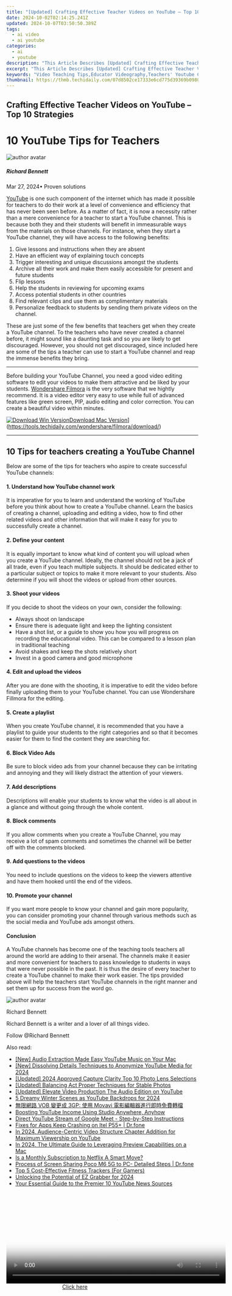```yaml
---
title: "[Updated] Crafting Effective Teacher Videos on YouTube – Top 10 Strategies"
date: 2024-10-02T02:14:25.241Z
updated: 2024-10-07T03:50:50.389Z
tags:
  - ai video
  - ai youtube
categories:
  - ai
  - youtube
description: "This Article Describes [Updated] Crafting Effective Teacher Videos on YouTube – Top 10 Strategies"
excerpt: "This Article Describes [Updated] Crafting Effective Teacher Videos on YouTube – Top 10 Strategies"
keywords: "Video Teaching Tips,Educator Videography,Teachers' Youtube Content,Engaging Classroom Videos,Effective Teacher Media,YouTube Educational Strategies,Best Teaching Video Ideas"
thumbnail: https://thmb.techidaily.com/07d8502ce17333e6cd775d39369b0980ba5462f8a32cd1145e8a4d708fb6bf52.png
---
```


## Crafting Effective Teacher Videos on YouTube – Top 10 Strategies

# 10 YouTube Tips for Teachers

![author avatar](https://images.wondershare.com/filmora/article-images/richard-bennett.jpg)

##### Richard Bennett

 Mar 27, 2024• Proven solutions

[YouTube](https://tools.techidaily.com/wondershare/filmora/download/) is one such component of the internet which has made it possible for teachers to do their work at a level of convenience and efficiency that has never been seen before. As a matter of fact, it is now a necessity rather than a mere convenience for a teacher to start a YouTube channel. This is because both they and their students will benefit in immeasurable ways from the materials on those channels. For instance, when they start a YouTube channel, they will have access to the following benefits:

1. Give lessons and instructions when they are absent
2. Have an efficient way of explaining touch concepts
3. Trigger interesting and unique discussions amongst the students
4. Archive all their work and make them easily accessible for present and future students
5. Flip lessons
6. Help the students in reviewing for upcoming exams
7. Access potential students in other countries
8. Find relevant clips and use them as complimentary materials
9. Personalize feedback to students by sending them private videos on the channel.
  
 These are just some of the few benefits that teachers get when they create a YouTube channel. To the teachers who have never created a channel before, it might sound like a daunting task and so you are likely to get discouraged. However, you should not get discouraged, since included here are some of the tips a teacher can use to start a YouTube channel and reap the immense benefits they bring.

---

 Before building your YouTube Channel, you need a good video editing software to edit your videos to make them attractive and be liked by your students. [Wondershare Filmora](https://tools.techidaily.com/wondershare/filmora/download/) is the very software that we hightly recommend. It is a video editor very easy to use while full of advanced features like green screen, PIP, audio editing and color correction. You can create a beautiful video within minutes.

[![Download Win Version](https://images.wondershare.com/filmora/guide/download-btn-win.jpg)](https://tools.techidaily.com/wondershare/filmora/download/)[Download Mac Version](https://images.wondershare.com/filmora/guide/download-btn-mac.jpg)](https://tools.techidaily.com/wondershare/filmora/download/)

---

## 10 Tips for teachers creating a YouTube Channel

 Below are some of the tips for teachers who aspire to create successful YouTube channels:

#### 1\. Understand how YouTube channel work

 It is imperative for you to learn and understand the working of YouTube before you think about how to create a YouTube channel. Learn the basics of creating a channel, uploading and editing a video, how to find other related videos and other information that will make it easy for you to successfully create a channel.

#### 2\. Define your content

 It is equally important to know what kind of content you will upload when you create a YouTube channel. Ideally, the channel should not be a jack of all trade, even if you teach multiple subjects. It should be dedicated either to a particular subject or topics to make it more relevant to your students. Also determine if you will shoot the videos or upload from other sources.

#### 3\. Shoot your videos

 If you decide to shoot the videos on your own, consider the following:

* Always shoot on landscape
* Ensure there is adequate light and keep the lighting consistent
* Have a shot list, or a guide to show you how you will progress on recording the educational video. This can be compared to a lesson plan in traditional teaching
* Avoid shakes and keep the shots relatively short
* Invest in a good camera and good microphone

#### 4\. Edit and upload the videos

 After you are done with the shooting, it is imperative to edit the video before finally uploading them to your YouTube channel. You can use Wondershare Fillmora for the editing.

#### 5\. Create a playlist

 When you create YouTube channel, it is recommended that you have a playlist to guide your students to the right categories and so that it becomes easier for them to find the content they are searching for.

#### 6\. Block Video Ads

 Be sure to block video ads from your channel because they can be irritating and annoying and they will likely distract the attention of your viewers.

#### 7\. Add descriptions

 Descriptions will enable your students to know what the video is all about in a glance and without going through the whole content.

#### 8\. Block comments

 If you allow comments when you create a YouTube Channel, you may receive a lot of spam comments and sometimes the channel will be better off with the comments blocked.

#### 9\. Add questions to the videos

 You need to include questions on the videos to keep the viewers attentive and have them hooked until the end of the videos.

#### 10\. Promote your channel

 If you want more people to know your channel and gain more popularity, you can consider promoting your channel through various methods such as the social media and YouTube ads amongst others.

#### Conclusion

 A YouTube channels has become one of the teaching tools teachers all around the world are adding to their arsenal. The channels make it easier and more convenient for teachers to pass knowledge to students in ways that were never possible in the past. It is thus the desire of every teacher to create a YouTube channel to make their work easier. The tips provided above will help the teachers start YouTube channels in the right manner and set them up for success from the word go.

![author avatar](https://images.wondershare.com/filmora/article-images/richard-bennett.jpg)

Richard Bennett

Richard Bennett is a writer and a lover of all things video.

Follow @Richard Bennett

<ins class="adsbygoogle"
      style="display:block"
      data-ad-client="ca-pub-7571918770474297"
      data-ad-slot="8358498916"
      data-ad-format="auto"
      data-full-width-responsive="true"></ins>

<span class="atpl-alsoreadstyle">Also read:</span>
<div><ul>
<li><a href="https://youtube-clips.techidaily.com/new-audio-extraction-made-easy-youtube-music-on-your-mac/"><u>[New] Audio Extraction Made Easy YouTube Music on Your Mac</u></a></li>
<li><a href="https://youtube-zero.techidaily.com/issolving-details-techniques-to-anonymize-youtube-media-for-2024/"><u>[New] Dissolving Details Techniques to Anonymize YouTube Media for 2024</u></a></li>
<li><a href="https://fox-info.techidaily.com/updated-2024-approved-capture-clarity-top-10-photo-lens-selections/"><u>[Updated] 2024 Approved Capture Clarity Top 10 Photo Lens Selections</u></a></li>
<li><a href="https://youtube-clips.techidaily.com/updated-balancing-act-proper-techniques-for-stable-photos/"><u>[Updated] Balancing Act Proper Techniques for Stable Photos</u></a></li>
<li><a href="https://youtube-clips.techidaily.com/updated-elevate-video-production-the-audio-edition-on-youtube/"><u>[Updated] Elevate Video Production The Audio Edition on YouTube</u></a></li>
<li><a href="https://youtube-clips.techidaily.com/5-dreamy-winter-scenes-as-youtube-backdrops-for-2024/"><u>5 Dreamy Winter Scenes as YouTube Backdrops for 2024</u></a></li>
<li><a href="https://some-knowledge.techidaily.com/1726218718203-vob-3gp-movavi/"><u>無限網路 VOB 變更成 3GP: 使用 Movavi 電影編輯器進行即時免費轉檔</u></a></li>
<li><a href="https://youtube-clips.techidaily.com/boosting-youtube-income-using-studio-anywhere-anyhow/"><u>Boosting YouTube Income Using Studio Anywhere, Anyhow</u></a></li>
<li><a href="https://youtube-clips.techidaily.com/direct-youtube-stream-of-google-meet-step-by-step-instructions/"><u>Direct YouTube Stream of Google Meet - Step-by-Step Instructions</u></a></li>
<li><a href="https://howto.techidaily.com/fixes-for-apps-keep-crashing-on-itel-p55plus-drfone-by-drfone-fix-android-problems-fix-android-problems/"><u>Fixes for Apps Keep Crashing on Itel P55+ | Dr.fone</u></a></li>
<li><a href="https://youtube-clips.techidaily.com/in-2024-audience-centric-video-structure-chapter-addition-for-maximum-viewership-on-youtube/"><u>In 2024, Audience-Centric Video Structure Chapter Addition for Maximum Viewership on YouTube</u></a></li>
<li><a href="https://fox-boxes.techidaily.com/in-2024-the-ultimate-guide-to-leveraging-preview-capabilities-on-a-mac/"><u>In 2024, The Ultimate Guide to Leveraging Preview Capabilities on a Mac</u></a></li>
<li><a href="https://buynow-info.techidaily.com/is-a-monthly-subscription-to-netflix-a-smart-move/"><u>Is a Monthly Subscription to Netflix A Smart Move?</u></a></li>
<li><a href="https://screen-mirror.techidaily.com/process-of-screen-sharing-poco-m6-5g-to-pc-detailed-steps-drfone-by-drfone-android/"><u>Process of Screen Sharing Poco M6 5G to PC- Detailed Steps | Dr.fone</u></a></li>
<li><a href="https://screen-video-capture.techidaily.com/top-5-cost-effective-fitness-trackers-for-gamers/"><u>Top 5 Cost-Effective Fitness Trackers (For Gamers)</u></a></li>
<li><a href="https://screen-recording.techidaily.com/unlocking-the-potential-of-ez-grabber-for-2024/"><u>Unlocking the Potential of EZ Grabber for 2024</u></a></li>
<li><a href="https://youtube-clips.techidaily.com/your-essential-guide-to-the-premier-10-youtube-news-sources/"><u>Your Essential Guide to the Premier 10 YouTube News Sources</u></a></li>
</ul></div>

<!-- affiliate ads begin -->
<span id="1983474">
					<video width="576" height="240" style="cursor:pointer"
           poster="//a.impactradius-go.com/display-clicktoplayimage/1983474.png"
           onclick="if(!this.playClicked){this.play();this.setAttribute('controls',true);this.playClicked=true;}">
	   <source src="//a.impactradius-go.com/display-ad/22993-1983474">
	   <img src="//a.impactradius-go.com/display-clicktoplayimage/1983474.png" style="border: none; height: 100%; width: 100%; object-fit: contain">
	</video>
	<div style="width:360px;text-align:center"><a href="javascript:window.open(decodeURIComponent('https%3A%2F%2Fhomestyler.sjv.io%2Fc%2F5597632%2F1983474%2F22993'), '_blank');void(0);">Click here</a></div>
</span>
<img height="0" width="0" src="https://imp.pxf.io/i/5597632/1983474/22993" style="position:absolute;visibility:hidden;" border="0" />
<!-- affiliate ads end -->

